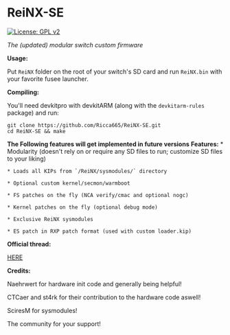 # ReiNX-SE
[![License: GPL v2](https://img.shields.io/badge/License-GPL%20v2-blue.svg)](https://www.gnu.org/licenses/old-licenses/gpl-2.0.en.html)

*The (updated) modular switch custom firmware*

**Usage:**

Put `ReiNX` folder on the root of your switch's SD card and run `ReiNX.bin` with your favorite fusee launcher.

**Compiling:**

You'll need devkitpro with devkitARM (along with the `devkitarm-rules` package) and run:
```
git clone https://github.com/Ricca665/ReiNX-SE.git
cd ReiNX-SE && make
```

**The Following features will get implemented in future versions**
	**Features:**
	* Modularity (doesn't rely on or require any SD files to run; customize SD files to your liking)

	* Loads all KIPs from `/ReiNX/sysmodules/` directory

	* Optional custom kernel/secmon/warmboot

	* FS patches on the fly (NCA verify/cmac and optional nogc)

	* Kernel patches on the fly (optional debug mode)

	* Exclusive ReiNX sysmodules

	* ES patch in RXP patch format (used with custom loader.kip)

**Official thread:**

[HERE](https://gbatemp.net/threads/official-reinx-thread.512203/)

**Credits:**

 Naehrwert for hardware init code and generally being helpful!

 CTCaer and st4rk for their contribution to the hardware code aswell!

 SciresM for sysmodules!

 The community for your support!
